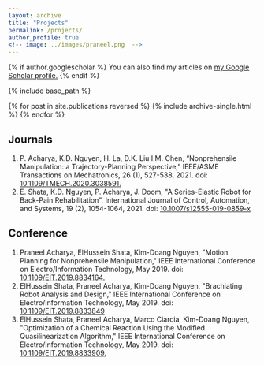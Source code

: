 ```yaml
---
layout: archive
title: "Projects"
permalink: /projects/
author_profile: true
<!-- image: ../images/praneel.png  -->
---
```


{% if author.googlescholar %}
  You can also find my articles on <u><a href="{{author.googlescholar}}">my Google Scholar profile</a>.</u>
{% endif %}

{% include base_path %}

{% for post in site.publications reversed %}
  {% include archive-single.html %}
{% endfor %}

<!-- Publications -->
<!-- ====== -->

Journals
---
1. P. Acharya, K.D. Nguyen, H. La, D.K. Liu I.M. Chen, “Nonprehensile Manipulation: a Trajectory-Planning Perspective,”
IEEE/ASME Transactions on Mechatronics, 26 (1), 527-538, 2021. doi: [10.1109/TMECH.2020.3038591.](https://ieeexplore.ieee.org/document/9262053) 
2. E. Shata, K.D. Nguyen, P. Acharya, J. Doom, "A Series-Elastic Robot for Back-Pain Rehabilitation",
International Journal of Control, Automation, and Systems, 19 (2), 1054-1064, 2021. doi: [10.1007/s12555-019-0859-x](https://link.springer.com/article/10.1007/s12555-019-0859-x#citeas)

<!-- ![]({{page.image | relative_url}}) -->

Conference
---
1. Praneel Acharya, ElHussein Shata, Kim-Doang Nguyen, "Motion Planning for Nonprehensile Manipulation,"
IEEE International Conference on Electro/Information Technology, May 2019. doi: [10.1109/EIT.2019.8834164.](https://ieeexplore.ieee.org/abstract/document/8834164)
2. ElHussein Shata, Praneel Acharya, Kim-Doang Nguyen, "Brachiating Robot Analysis and Design,"
IEEE International Conference on Electro/Information Technology, May 2019. doi: [10.1109/EIT.2019.8833849](https://ieeexplore.ieee.org/document/8833849)
3. ElHussein Shata, Praneel Acharya, Marco Ciarcia, Kim-Doang Nguyen, "Optimization of a Chemical Reaction Using the Modified Quasilinearization Algorithm," IEEE International Conference on Electro/Information Technology, May 2019. doi: [10.1109/EIT.2019.8833909.](https://ieeexplore.ieee.org/abstract/document/8833909)




